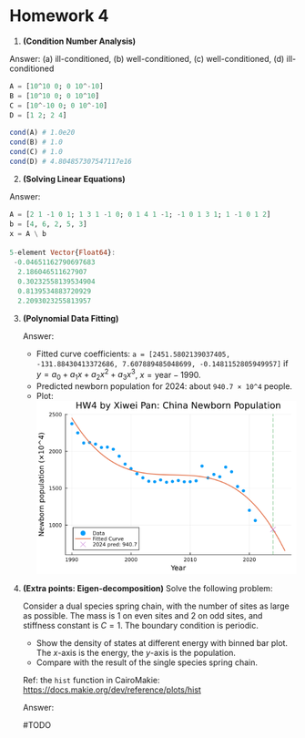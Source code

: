 # Homework 4



1. **(Condition Number Analysis)** 

Answer: (a) ill-conditioned, (b) well-conditioned, (c) well-conditioned, (d) ill-conditioned

```julia
A = [10^10 0; 0 10^-10]
B = [10^10 0; 0 10^10]
C = [10^-10 0; 0 10^-10]
D = [1 2; 2 4]
```

```julia
cond(A) # 1.0e20
cond(B) # 1.0
cond(C) # 1.0
cond(D) # 4.804857307547117e16
```

2. **(Solving Linear Equations)** 

Answer:

```julia
A = [2 1 -1 0 1; 1 3 1 -1 0; 0 1 4 1 -1; -1 0 1 3 1; 1 -1 0 1 2]
b = [4, 6, 2, 5, 3]
x = A \ b

5-element Vector{Float64}:
 -0.04651162790697683
  2.186046511627907
  0.30232558139534904
  0.8139534883720929
  2.2093023255813957
```

3. **(Polynomial Data Fitting)** 

   Answer:

   - Fitted curve coefficients: `a = [2451.5802139037405, -131.88430413372686, 7.607889485048699, -0.1481152805949957]` if $y = a_0 + a_1 x + a_2 x^2 + a_3 x^3$, $x = \mathrm{year} - 1990$.
   - Predicted newborn population for 2024: about `940.7 × 10^4` people.
   - Plot: ![Fitted Curve](china_newborn_fit.png)

4. **(Extra points: Eigen-decomposition)** Solve the following problem:

    Consider a dual species spring chain, with the number of sites as large as possible. The mass is 1 on even sites and 2 on odd sites, and stiffness constant is $C = 1$. The boundary condition is periodic.
    - Show the density of states at different energy with binned bar plot. The $x$-axis is the energy, the $y$-axis is the population.
    - Compare with the result of the single species spring chain.

    Ref: the `hist` function in CairoMakie: https://docs.makie.org/dev/reference/plots/hist

    Answer: 
    
    #TODO